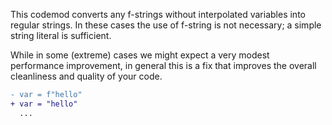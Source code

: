 This codemod converts any f-strings without interpolated variables into regular strings.
In these cases the use of f-string is not necessary; a simple string literal is sufficient. 

While in some (extreme) cases we might expect a very modest performance
improvement, in general this is a fix that improves the overall cleanliness and
quality of your code.

```diff
- var = f"hello"
+ var = "hello"
  ...
```
